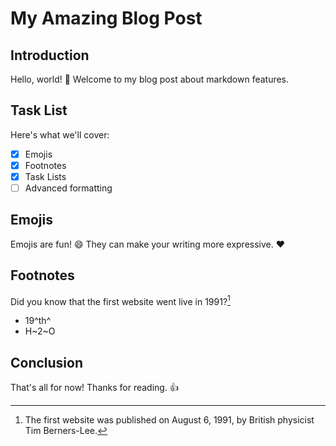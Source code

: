 # My Amazing Blog Post


## Introduction

Hello, world! :wave: Welcome to my blog post about markdown features.

## Task List

Here's what we'll cover:

- [x] Emojis
- [x] Footnotes
- [x] Task Lists
- [ ] Advanced formatting

## Emojis

Emojis are fun! :smile: They can make your writing more expressive. :heart:

## Footnotes

Did you know that the first website went live in 1991?[^1]

- 19^th^
- H~2~O

## Conclusion

That's all for now! Thanks for reading. :thumbsup:

[^1]: The first website was published on August 6, 1991, by British physicist Tim Berners-Lee.
